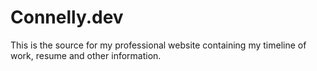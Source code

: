 # Connelly.dev

This is the source for my professional website containing my timeline of work, resume and other information.
